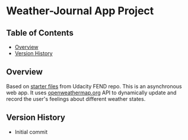 # Weather-Journal App Project

## Table of Contents

* [Overview](#overview)
* [Version History](#version-history)

## Overview
Based on [starter files](https://github.com/udacity/fend/tree/refresh-2019/projects/weather-journal-app) from Udacity FEND repo.
This is an asynchronous web app. It uses [openweathermap.org](https://openweathermap.org/) API to dynamically update and record the user's feelings about different weather states. 

## Version History
- Initial commit